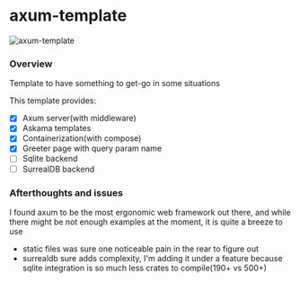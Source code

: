 # axum-template

![axum-template](https://github.com/alekspickle/axum-template/assets/22867443/2e34e8b3-0340-4f2f-9cf0-bcad18552991)

### Overview
Template to have something to get-go in some situations

This template provides:
- [x] Axum server(with middleware)
- [x] Askama templates
- [x] Containerization(with compose)
- [x] Greeter page with query param name
- [ ] Sqlite backend
- [ ] SurrealDB backend

### Afterthoughts and issues
I found axum to be the most ergonomic web framework out there, and while there might be not
enough examples at the moment, it is quite a breeze to use
- static files was sure one noticeable pain in the rear to figure out
- surrealdb sure adds complexity, I'm adding it under a feature because sqlite integration is
    so much less crates to compile(190+ vs 500+)

